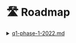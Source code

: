 # 🛣 Roadmap

<details>

<summary><a data-mention href="q1-phase-1-2022.md">q1-phase-1-2022.md</a></summary>



</details>

